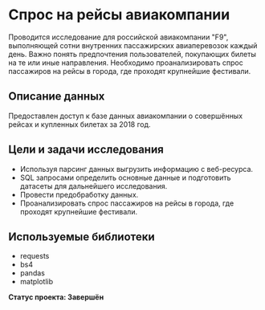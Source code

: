 # Спрос на рейсы авиакомпании

Проводится исследование для российской авиакомпании "F9", выполняющей сотни внутренних пассажирских авиаперевозок каждый день. Важно понять предпочтения пользователей, покупающих билеты на те или иные направления. Необходимо проанализировать спрос пассажиров на рейсы в города, где проходят крупнейшие фестивали.

## Описание данных
Предоставлен доступ к базе данных авиакомпании о совершённых рейсах и купленных билетах за 2018 год.

## Цели и задачи исследования

- Используя парсинг данных выгрузить информацию с веб-ресурса.
- SQL запросами определить основные данные и подготовить датасеты для дальнейшего исследования.
- Провести предобработку данных.
- Проанализировать спрос пассажиров на рейсы в города, где проходят крупнейшие фестивали.

## Используемые библиотеки

- requests
- bs4
- pandas
- matplotlib

**Статус проекта: Завершён**
